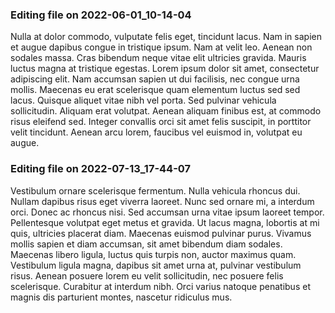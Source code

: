 

### Editing file on 2022-06-01_10-14-04

Nulla at dolor commodo, vulputate felis eget, tincidunt lacus. Nam in sapien et augue dapibus congue in tristique ipsum. Nam at velit leo. Aenean non sodales massa. Cras bibendum neque vitae elit ultricies gravida. Mauris luctus magna at tristique egestas. Lorem ipsum dolor sit amet, consectetur adipiscing elit. Nam accumsan sapien ut dui facilisis, nec congue urna mollis. Maecenas eu erat scelerisque quam elementum luctus sed sed lacus. Quisque aliquet vitae nibh vel porta. Sed pulvinar vehicula sollicitudin. Aliquam erat volutpat. Aenean aliquam finibus est, at commodo risus eleifend sed. Integer convallis orci sit amet felis suscipit, in porttitor velit tincidunt. Aenean arcu lorem, faucibus vel euismod in, volutpat eu augue.




### Editing file on 2022-07-13_17-44-07

Vestibulum ornare scelerisque fermentum. Nulla vehicula rhoncus dui. Nullam dapibus risus eget viverra laoreet. Nunc sed ornare mi, a interdum orci. Donec ac rhoncus nisi. Sed accumsan urna vitae ipsum laoreet tempor. Pellentesque volutpat eget metus et gravida. Ut lacus magna, lobortis at mi quis, ultricies placerat diam. Maecenas euismod pulvinar purus. Vivamus mollis sapien et diam accumsan, sit amet bibendum diam sodales. Maecenas libero ligula, luctus quis turpis non, auctor maximus quam. Vestibulum ligula magna, dapibus sit amet urna at, pulvinar vestibulum risus. Aenean posuere lorem eu velit sollicitudin, nec posuere felis scelerisque. Curabitur at interdum nibh. Orci varius natoque penatibus et magnis dis parturient montes, nascetur ridiculus mus.


